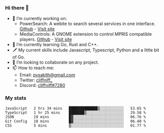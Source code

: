 ### Hi there 👋

- 🔭 I’m currently working on:
    - PowerSearch: A webite to search several services in one interface. [Github](https://github.com/cliffniff/power-search) - [Visit site](https://powersearch.vercel.app/)
    - MediaControls: A GNOME extension to control MPRIS compatible players. [Github](https://github.com/cliffniff/MediaControls) - [Visit site](https://extensions.gnome.org/extension/4470/media-controls/)
- 🌱 I’m currently learning Go, Rust and C++.
- 🗡️ My current skills include Javascript, Typescript, Python and a little bit of Go.
- 👯 I’m looking to collaborate on any project.
- 📫 How to reach me: 
    - Email: <pvsakith@gmail.com>
    - Twitter: [cliffniff_](https://twitter.com/cliffniff_)
    - Discord: [cliffniff#7280](https://discordapp.com/users/828133369950240771)

### My stats

<!--START_SECTION:waka-->
```text
JavaScript   2 hrs 34 mins   █████████████▒░░░░░░░░░░░   53.65 % 
TypeScript   1 hr 25 mins    ███████▒░░░░░░░░░░░░░░░░░   29.58 % 
JSON         19 mins         █▓░░░░░░░░░░░░░░░░░░░░░░░   06.76 % 
Git Config   18 mins         █▓░░░░░░░░░░░░░░░░░░░░░░░   06.40 % 
CSS          5 mins          ▒░░░░░░░░░░░░░░░░░░░░░░░░   01.77 % 
```
<!--END_SECTION:waka-->
